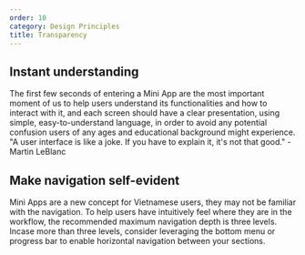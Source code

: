 ```yaml
---
order: 10
category: Design Principles
title: Transparency
---
```


## Instant understanding
The first few seconds of entering a Mini App are the most important moment of us to help users understand its functionalities and how to interact with it, and each screen should have a clear presentation, using simple, easy-to-understand language, in order to avoid any potential confusion users of any ages and educational background might experience. </br> 
"A user interface is like a joke. If you have to explain it, it's not that good." - Martin LeBlanc

## Make navigation self-evident
Mini Apps are a new concept for Vietnamese users, they may not be familiar with the navigation. To help users have intuitively feel where they are in the workflow, the recommended maximum navigation depth is three levels. Incase more than three levels, consider leveraging the bottom menu or progress bar to enable horizontal navigation between your sections.
